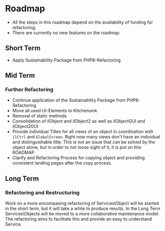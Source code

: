 # Roadmap
- All the steps in this roadmap depend on the availability of funding for
refactoring.
- There are currently no new features on the roadmap.

## Short Term
- Apply Sustainability Package from PHP8-Refactoring

## Mid Term

### Further Refactoring
- Continue application of the Sustainability Package from PHP8-Refactoring
- Move all used UI-Elements to Kitchensink
- Removal of static methods
- Consolidation of ilObject and ilObject2 as well as ilObjectGUI and ilObject2GUI
- Provide individual Titles for all views of an object in coordination with `ilCtrl`
and `GlobalScreen`. Right now many views don't have an individual and distinguishable
title. This is not an issue that can be solved by the object alone, but in order to
not loose sight of it, it is put on this ROADMAP.
- Clarify and Refactoring Process for copying object and providing consistent
landing pages after the copy process.


## Long Term

### Refactoring and Restructuring
Work on a more encompasing refactoring of Services\Object will be started in
the short term, but it will take a while to produce results.
In the Long Term Services\Objects will be moved to a more collaborative maintenance
model. The refactoring aims to facilitate this and provide an easy to understand
Service.
